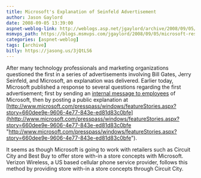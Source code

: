 ```yaml
---
title: Microsoft's Explanation of Seinfeld Advertisement
author: Jason Gaylord
date: 2008-09-05 13:39:00
aspnet-weblog-link: http://weblogs.asp.net/jgaylord/archive/2008/09/05/microsoft-responds-about-seinfeld-advertisement.aspx
msmvps_path: https://blogs.msmvps.com/jgaylord/2008/09/05/microsoft-responds-about-seinfeld-advertisement/
categories: [aspnet-weblog]
tags: [archive]
bitly: https://jasong.us/3jQtLS6
---
```


After many technology professionals and marketing organizations questioned the first in a series of advertisements involving Bill Gates, Jerry Seinfeld, and Microsoft, an explanation was delivered. Earlier today, Microsoft published a response to several questions regarding the first advertisement; first by sending an [internal message to employees](hhttp://www.techcrunch.com/2008/09/04/microsoft-ads-first-phase-to-engage-consumers-spark-conversation/) of Microsoft, then by posting a public explanation at [http://www.microsoft.com/presspass/windows/featureStories.aspx?story=660dee9e-9606-4e77-843e-ed81d83c0bfe](hhttp://www.microsoft.com/presspass/windows/featureStories.aspx?story=660dee9e-9606-4e77-843e-ed81d83c0bfe "http://www.microsoft.com/presspass/windows/featureStories.aspx?story=660dee9e-9606-4e77-843e-ed81d83c0bfe").

It seems as though Microsoft is going to work with retailers such as Circuit City and Best Buy to offer store with-in a store concepts with Microsoft. Verizon Wireless, a US based cellular phone service provider, follows this method by providing store with-in a store concepts through Circuit City.